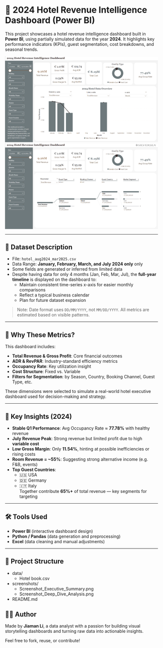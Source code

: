 # 🏨 2024 Hotel Revenue Intelligence Dashboard (Power BI)

This project showcases a hotel revenue intelligence dashboard built in **Power BI**, using partially simulated data for the year **2024**. It highlights key performance indicators (KPIs), guest segmentation, cost breakdowns, and seasonal trends.

![Dashboard Overview](./screenshots/Screenshot_Executive_Summary.png)
![Hotel Data Overview](./screenshots/Screenshot_Deep_Dive_Analysis.png)

---

## 🧩 Dataset Description

- File: `hotel_aug2024_mar2025.csv`
- Data Range: **January, February, March, and July 2024 only** only
- Some fields are generated or inferred from limited data
- Despite having data for only 4 months (Jan, Feb, Mar, Jul), the **full-year timeline** is displayed on the dashboard to:
  - Maintain consistent time-series x-axis for easier monthly comparisons
  - Reflect a typical business calendar
  - Plan for future dataset expansion

> Note: Date format uses `DD/MM/YYYY`, not `MM/DD/YYYY`. All metrics are estimated based on visible patterns.

---

## 🎯 Why These Metrics?

This dashboard includes:
- **Total Revenue & Gross Profit**: Core financial outcomes
- **ADR & RevPAR**: Industry-standard efficiency metrics
- **Occupancy Rate**: Key utilization insight
- **Cost Structure**: Fixed vs. Variable
- **Filters for Segmentation**: by Season, Country, Booking Channel, Guest Type, etc.

These dimensions were selected to simulate a real-world hotel executive dashboard used for decision-making and strategy.

---

## 📌 Key Insights (2024)

- **Stable Q1 Performance**: Avg Occupancy Rate ≈ **77.78%** with healthy revenue
- **July Revenue Peak**: Strong revenue but limited profit due to high **variable cost**
- **Low Gross Margin**: Only **11.54%**, hinting at possible inefficiencies or rising costs
- **Room Revenue = ~55%**: Suggesting strong alternative income (e.g. F&B, events)
- **Top Guest Countries**:
  - 🇺🇸 USA
  - 🇩🇪 Germany
  - 🇮🇹 Italy  
  Together contribute **65%+** of total revenue — key segments for targeting

---

## 🛠️ Tools Used

- **Power BI** (interactive dashboard design)
- **Python / Pandas** (data generation and preprocessing)
- **Excel** (data cleaning and manual adjustments)

---

## 📁 Project Structure
- data/
  - Hotel book.csv
- screenshots/
  - Screenshot_Executive_Summary.png
  - Screenshot_Deep_Dive_Analysis.png
- README.md


## 👩‍💻 Author

Made by **Jiaman Li**, a data analyst with a passion for building visual storytelling dashboards and turning raw data into actionable insights.

Feel free to fork, reuse, or contribute!
